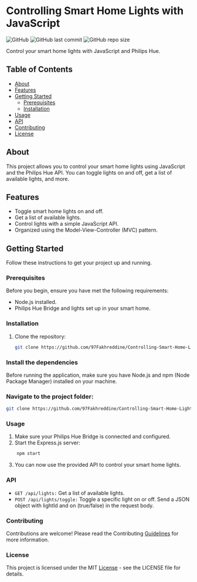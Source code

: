 # Controlling Smart Home Lights with JavaScript
![GitHub](https://img.shields.io/github/license/97Fakhreddine/Controlling-Smart-Home-Lights-with-JavaScript)
![GitHub last commit](https://img.shields.io/github/last-commit/97Fakhreddine/Controlling-Smart-Home-Lights-with-JavaScript)
![GitHub repo size](https://img.shields.io/github/repo-size/97Fakhreddine/Controlling-Smart-Home-Lights-with-JavaScript)

Control your smart home lights with JavaScript and Philips Hue.

## Table of Contents

- [About](#about)
- [Features](#features)
- [Getting Started](#getting-started)
    - [Prerequisites](#prerequisites)
    - [Installation](#installation)
- [Usage](#usage)
- [API](#api)
- [Contributing](#contributing)
- [License](#license)

## About

This project allows you to control your smart home lights using JavaScript and the Philips Hue API. You can toggle lights on and off, get a list of available lights, and more.

## Features

- Toggle smart home lights on and off.
- Get a list of available lights.
- Control lights with a simple JavaScript API.
- Organized using the Model-View-Controller (MVC) pattern.

## Getting Started

Follow these instructions to get your project up and running.

### Prerequisites

Before you begin, ensure you have met the following requirements:

- Node.js installed.
- Philips Hue Bridge and lights set up in your smart home.

### Installation

1. Clone the repository:

   ```bash
   git clone https://github.com/97Fakhreddine/Controlling-Smart-Home-Lights-with-JavaScript.git

### Install the dependencies

Before running the application, make sure you have Node.js and npm (Node Package Manager) installed on your machine.

### Navigate to the project folder:

   ```bash
 git clone https://github.com/97Fakhreddine/Controlling-Smart-Home-Lights-with-JavaScript.git
```
### Usage
1. Make sure your Philips Hue Bridge is connected and configured.
2. Start the Express.js server:
```bash 
    npm start
```
3. You can now use the provided API to control your smart home lights.

### API

* `GET /api/lights:` Get a list of available lights.
* `POST /api/lights/toggle:` Toggle a specific light on or off. Send a JSON object with lightId and on (true/false) in the request body.

### Contributing
Contributions are welcome! Please read the Contributing [Guidelines](https://github.com/jessesquires/.github/blob/main/CONTRIBUTING.md) for more information.

### License
This project is licensed under the MIT [License](https://github.com/git/git-scm.com/blob/main/MIT-LICENSE.txt) - see the LICENSE file for details.